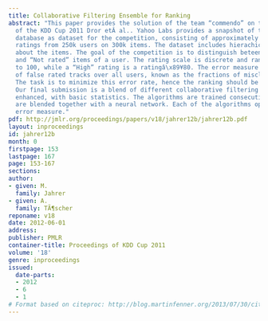 ```yaml
---
title: Collaborative Filtering Ensemble for Ranking
abstract: "This paper provides the solution of the team “commendo” on the Track2 dataset
  of the KDD Cup 2011 Dror etÂ al.. Yahoo Labs provides a snapshot of their music-rating
  database as dataset for the competition, consisting of approximately 62 million
  ratings from 250k users on 300k items. The dataset includes hierachical information
  about the items. The goal of the competition is to distinguish beteen “High rated”
  and “Not rated” items of a user. The rating scale is discrete and ranges from 0
  to 100, while a “High” rating is a ratingâ\x89¥80. The error measure is the percent
  of false rated tracks over all users, known as the fractions of misclassifications.
  The task is to minimize this error rate, hence the ranking should be optimized.
  Our final submission is a blend of different collaborative filtering algorithms
  enhanced, with basic statistics. The algorithms are trained consecutively and they
  are blended together with a neural network. Each of the algorithms optimizes a rank
  error measure."
pdf: http://jmlr.org/proceedings/papers/v18/jahrer12b/jahrer12b.pdf
layout: inproceedings
id: jahrer12b
month: 0
firstpage: 153
lastpage: 167
page: 153-167
sections: 
author:
- given: M.
  family: Jahrer
- given: A.
  family: TÃ¶scher
reponame: v18
date: 2012-06-01
address: 
publisher: PMLR
container-title: Proceedings of KDD Cup 2011
volume: '18'
genre: inproceedings
issued:
  date-parts:
  - 2012
  - 6
  - 1
# Format based on citeproc: http://blog.martinfenner.org/2013/07/30/citeproc-yaml-for-bibliographies/
---
```

